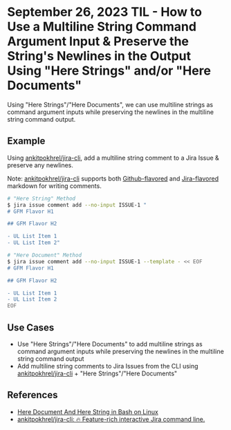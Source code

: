 # September 26, 2023 TIL - How to Use a Multiline String Command Argument Input & Preserve the String's Newlines in the Output Using "Here Strings" and/or "Here Documents"

Using "Here Strings"/"Here Documents", we can use multiline strings as command argument inputs while preserving the newlines in the multiline string command output.

## Example

Using [ankitpokhrel/jira-cli](https://github.com/ankitpokhrel/jira-cli), add a multiline string comment to a Jira Issue & preserve any newlines.

Note: [ankitpokhrel/jira-cli](https://github.com/ankitpokhrel/jira-cli) supports both [Github-flavored](https://github.github.com/gfm/) and [Jira-flavored](https://jira.atlassian.com/secure/WikiRendererHelpAction.jspa?section=all) markdown for writing comments.

```bash
# "Here String" Method
$ jira issue comment add --no-input ISSUE-1 "
# GFM Flavor H1

## GFM Flavor H2

- UL List Item 1
- UL List Item 2"

# "Here Document" Method
$ jira issue comment add --no-input ISSUE-1 --template - << EOF
# GFM Flavor H1

## GFM Flavor H2

- UL List Item 1
- UL List Item 2
EOF
```

## Use Cases

- Use "Here Strings"/"Here Documents" to add multiline strings as command argument inputs while preserving the newlines in the multiline string command output
- Add multiline string comments to Jira Issues from the CLI using [ankitpokhrel/jira-cli](https://github.com/ankitpokhrel/jira-cli) + "Here Strings"/"Here Documents"

## References

- [Here Document And Here String in Bash on Linux](https://www.tutorialspoint.com/here-document-and-here-string-in-bash-on-linux)
- [ankitpokhrel/jira-cli: 🔥 Feature-rich interactive Jira command line.](https://github.com/ankitpokhrel/jira-cli)

